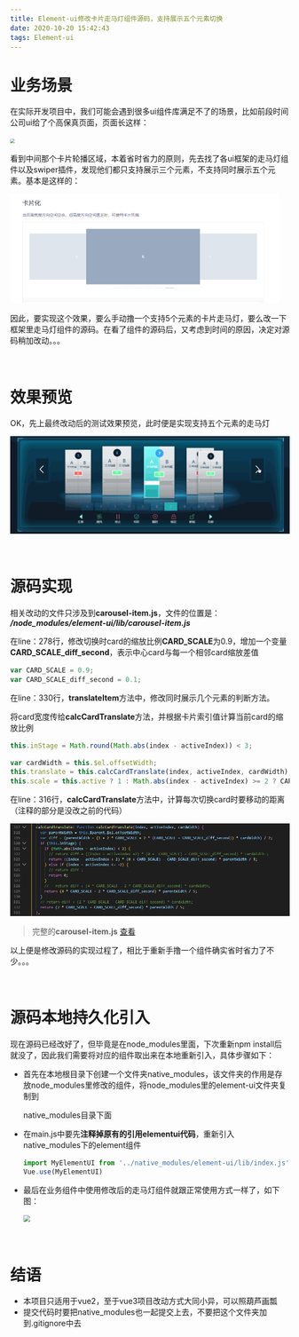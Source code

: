 ```yaml
---
title: Element-ui修改卡片走马灯组件源码，支持展示五个元素切换
date: 2020-10-20 15:42:43
tags: Element-ui
---
```


# 业务场景

在实际开发项目中，我们可能会遇到很多ui组件库满足不了的场景，比如前段时间公司ui给了个高保真页面，页面长这样：

<img src="kufang-ui.png" style="zoom:50%;" />

<br>

看到中间那个卡片轮播区域，本着省时省力的原则，先去找了各ui框架的走马灯组件以及swiper插件，发现他们都只支持展示三个元素，不支持同时展示五个元素。基本是这样的：

<img src="card.png" style="zoom:50%;" />

<br>

因此，要实现这个效果，要么手动撸一个支持5个元素的卡片走马灯，要么改一下框架里走马灯组件的源码。在看了组件的源码后，又考虑到时间的原因，决定对源码稍加改动。。。

<br>

# 效果预览

OK，先上最终改动后的测试效果预览，此时便是实现支持五个元素的走马灯

![](kufang.gif)

<br>

# 源码实现

相关改动的文件只涉及到**carousel-item.js**，文件的位置是： ***/node_modules/element-ui/lib/carousel-item.js***

在line：278行，修改切换时card的缩放比例**CARD_SCALE**为0.9，增加一个变量**CARD_SCALE_diff_second**，表示中心card与每一个相邻card缩放差值

```javascript
var CARD_SCALE = 0.9;
var CARD_SCALE_diff_second = 0.1;
```

在line：330行，**translateItem**方法中，修改同时展示几个元素的判断方法。

将card宽度传给**calcCardTranslate**方法，并根据卡片索引值计算当前card的缩放比例

```javascript
this.inStage = Math.round(Math.abs(index - activeIndex)) < 3;
```

```javascript
var cardWidth = this.$el.offsetWidth;
this.translate = this.calcCardTranslate(index, activeIndex, cardWidth);
this.scale = this.active ? 1 : Math.abs(index - activeIndex) >= 2 ? CARD_SCALE - CARD_SCALE_diff_second : CARD_SCALE;
```

在line：316行，**calcCardTranslate**方法中，计算每次切换card时要移动的距离（注释的部分是没改之前的代码）

![](translate.png)

> 完整的**carousel-item.js**   [查看](http://47.98.150.67:7000/js/carousel-item.js)    

以上便是修改源码的实现过程了，相比于重新手撸一个组件确实省时省力了不少。。。

<br>

# 源码本地持久化引入

现在源码已经改好了，但毕竟是在node_modules里面，下次重新npm install后就没了，因此我们需要将对应的组件取出来在本地重新引入，具体步骤如下：

- 首先在本地根目录下创建一个文件夹native_modules，该文件夹的作用是存放node_modules里修改的组件，将node_modules里的element-ui文件夹复制到

  native_modules目录下面

- 在main.js中要先**注释掉原有的引用elementui代码**，重新引入native_modules下的element组件

  ```javascript
  import MyElementUI from '../native_modules/element-ui/lib/index.js'
  Vue.use(MyElementUI)
  ```

- 最后在业务组件中使用修改后的走马灯组件就跟正常使用方式一样了，如下图：

  <img src="use-carousel.png" style="zoom:75%;" />

<br>

# 结语

- 本项目只适用于vue2，至于vue3项目改动方式大同小异，可以照葫芦画瓢
- 提交代码时要把native_modules也一起提交上去，不要把这个文件夹加到.gitignore中去

